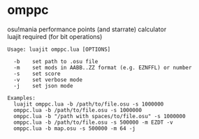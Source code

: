 # omppc
osu!mania performance points (and starrate) calculator  
luajit required (for bit operations)
```
Usage: luajit omppc.lua [OPTIONS]

  -b    set path to .osu file  
  -m    set mods in AABB..ZZ format (e.g. EZNFFL) or number  
  -s    set score  
  -v    set verbose mode  
  -j    set json mode  

Examples: 
  luajit omppc.lua -b /path/to/file.osu -s 1000000
  omppc.lua -b /path/to/file.osu -s 1000000
  omppc.lua -b "/path with spaces/to/file.osu" -s 1000000
  omppc.lua -b /path/to/file.osu -s 500000 -m EZDT -v
  omppc.lua -b map.osu -s 500000 -m 64 -j
```
